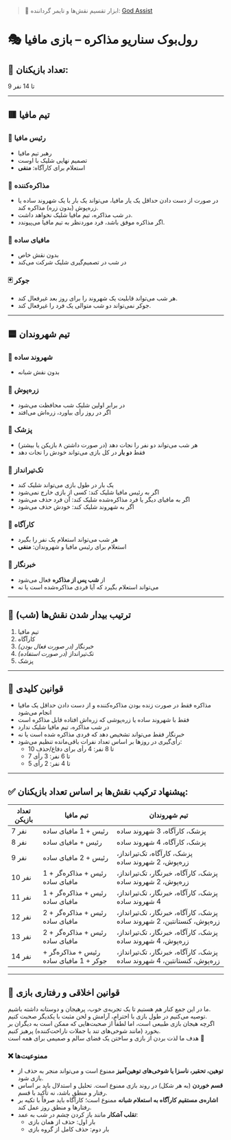 > 🧠 ابزار تقسیم نقش‌ها و تایمر گرداننده: [God Assist](https://mafia-negotiation.netlify.app)

# 🎭 رول‌بوک سناریو مذاکره – بازی مافیا

## 👥 تعداد بازیکنان:
9 تا 14 نفر

---

## 🟥 تیم مافیا

### 🔹 رئیس مافیا
- رهبر تیم مافیا
- تصمیم نهایی شلیک با اوست
- استعلام برای کارآگاه: **منفی**

### 🔹 مذاکره‌کننده
- در صورت از دست دادن حداقل یک یار مافیا، می‌تواند یک بار با یک شهروند ساده یا زره‌پوش (بدون زره) مذاکره کند.
- در شب مذاکره، تیم مافیا شلیک نخواهد داشت.
- اگر مذاکره موفق باشد، فرد موردنظر به تیم مافیا می‌پیوندد.

### 🔹 مافیای ساده
- بدون نقش خاص
- در شب در تصمیم‌گیری شلیک شرکت می‌کند

### 🃏 جوکر
- هر شب می‌تواند قابلیت یک شهروند را برای روز بعد غیرفعال کند.
- جوکر نمی‌تواند دو شب متوالی یک فرد را غیرفعال کند.

---

## 🟦 تیم شهروندان

### 🔹 شهروند ساده
- بدون نقش شبانه

### 🔹 زره‌پوش
- در برابر اولین شلیک شب محافظت می‌شود
- اگر در روز رأی بیاورد، زره‌اش می‌افتد

### 🔹 پزشک
- هر شب می‌تواند دو نفر را نجات دهد (در صورت داشتن ۸ بازیکن یا بیشتر)
- فقط **دو بار** در کل بازی می‌تواند خودش را نجات دهد

### 🔹 تک‌تیرانداز
- یک بار در طول بازی می‌تواند شلیک کند
- اگر به رئیس مافیا شلیک کند: کسی از بازی خارج نمی‌شود
- اگر به مافیای دیگر یا فرد مذاکره‌شده شلیک کند: آن فرد حذف می‌شود
- اگر به شهروند شلیک کند: خودش حذف می‌شود

### 🔹 کارآگاه
- هر شب می‌تواند استعلام یک نفر را بگیرد
- استعلام برای رئیس مافیا و شهروندان: **منفی**

### 🔹 خبرنگار
- از **شب پس از مذاکره** فعال می‌شود
- می‌تواند استعلام بگیرد که آیا فردی مذاکره‌شده است یا نه

---

## 🌙 ترتیب بیدار شدن نقش‌ها (شب)

1. تیم مافیا
2. کارآگاه
3. خبرنگار *(در صورت فعال بودن)*
4. تک‌تیرانداز *(در صورت استفاده)*
5. پزشک

---

## 📌 قوانین کلیدی

- مذاکره فقط در صورت زنده بودن مذاکره‌کننده و از دست دادن حداقل یک مافیا انجام می‌شود
- فقط با شهروند ساده یا زره‌پوشی که زره‌اش افتاده قابل مذاکره است
- در شب مذاکره، تیم مافیا شلیک ندارد
- خبرنگار فقط می‌تواند تشخیص دهد که فردی مذاکره شده است یا نه
- رأی‌گیری در روزها بر اساس تعداد نفرات باقی‌مانده تنظیم می‌شود:
  - 10 تا 8 نفر: 4 رأی برای دفاع/حذف
  - 7 تا 6 نفر: 3 رأی
  - 5 تا 4 نفر: 2 رأی

---

## ✅ پیشنهاد ترکیب نقش‌ها بر اساس تعداد بازیکنان:

| تعداد بازیکن | تیم مافیا                        | تیم شهروندان                                                |
|--------------|----------------------------------|-------------------------------------------------------------|
| 7 نفر        | رئیس + 1 مافیای ساده            | پزشک، کارآگاه، 3 شهروند ساده                                |
| 8 نفر        | رئیس + مافیای ساده              | پزشک، کارآگاه، 4 شهروند ساده                                |
| 9 نفر        | رئیس + 2 مافیای ساده            | پزشک، کارآگاه، تک‌تیرانداز، زره‌پوش، 2 شهروند ساده          |
| 10 نفر       | رئیس + مذاکره‌گر + 1 مافیای ساده | پزشک، کارآگاه، خبرنگار، تک‌تیرانداز، زره‌پوش، 2 شهروند ساده |
| 11 نفر       | رئیس + مذاکره‌گر + 1 مافیای ساده | پزشک، کارآگاه، خبرنگار، تک‌تیرانداز، 4 شهروند ساده          |
| 12 نفر       | رئیس + مذاکره‌گر + 2 مافیای ساده | پزشک، کارآگاه، خبرنگار، تک‌تیرانداز، زره‌پوش، کنستانتین، 2 شهروند ساده |
| 13 نفر       | رئیس + مذاکره‌گر + 2 مافیای ساده | پزشک، کارآگاه، خبرنگار، تک‌تیرانداز، زره‌پوش، 4 شهروند ساده |
| 14 نفر       | رئیس + مذاکره‌گر + جوکر + 1 مافیای ساده | پزشک، کارآگاه، خبرنگار، تک‌تیرانداز، زره‌پوش، کنستانتین، 4 شهروند ساده |

---

## 📌 قوانین اخلاقی و رفتاری بازی

ما در این جمع کنار هم هستیم تا یک تجربه‌ی خوب، پرهیجان و دوستانه داشته باشیم.  
توصیه می‌کنیم در طول بازی با احترام، آرامش و لحن مثبت با یکدیگر صحبت کنیم.  
اگرچه هیجان بازی طبیعی است، اما لطفاً از صحبت‌هایی که ممکن است به دیگران بر بخورد (مانند شوخی‌های تند یا جملات ناراحت‌کننده) پرهیز کنیم.  
هدف ما لذت بردن از بازی و ساختن یک فضای سالم و صمیمی برای همه است 🌱

### ❌ ممنوعیت‌ها
- **توهین، تحقیر، ناسزا یا شوخی‌های توهین‌آمیز** ممنوع است و می‌تواند منجر به حذف از بازی شود.
- **قسم خوردن** (به هر شکل) در روند بازی ممنوع است. تحلیل و استدلال باید بر اساس رفتار و منطق باشد، نه تأکید با قسم.
- **اشاره‌ی مستقیم کارآگاه به استعلام شبانه** ممنوع است؛ کارآگاه باید صرفاً با تکیه بر رفتارها و منطق روز عمل کند.
- **تقلب آشکار** مانند باز کردن چشم در شب به عمد:
  - بار اول: حذف از همان بازی
  - بار دوم: حذف کامل از گروه بازی
